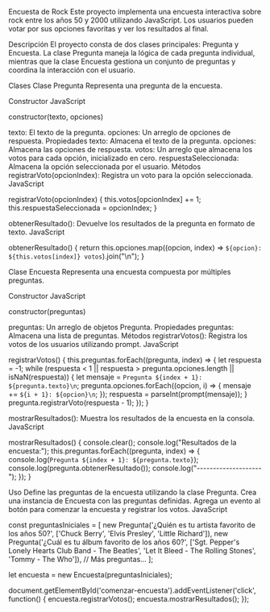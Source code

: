 Encuesta de Rock
Este proyecto implementa una encuesta interactiva sobre rock entre los años 50 y 2000 utilizando JavaScript. Los usuarios pueden votar por sus opciones favoritas y ver los resultados al final.

Descripción
El proyecto consta de dos clases principales: Pregunta y Encuesta. La clase Pregunta maneja la lógica de cada pregunta individual, mientras que la clase Encuesta gestiona un conjunto de preguntas y coordina la interacción con el usuario.

Clases
Clase Pregunta
Representa una pregunta de la encuesta.

Constructor
JavaScript

constructor(texto, opciones)

texto: El texto de la pregunta.
opciones: Un arreglo de opciones de respuesta.
Propiedades
texto: Almacena el texto de la pregunta.
opciones: Almacena las opciones de respuesta.
votos: Un arreglo que almacena los votos para cada opción, inicializado en cero.
respuestaSeleccionada: Almacena la opción seleccionada por el usuario.
Métodos
registrarVoto(opcionIndex): Registra un voto para la opción seleccionada.
JavaScript

registrarVoto(opcionIndex) {
    this.votos[opcionIndex] += 1;
    this.respuestaSeleccionada = opcionIndex;
}

obtenerResultado(): Devuelve los resultados de la pregunta en formato de texto.
JavaScript

obtenerResultado() {
    return this.opciones.map((opcion, index) => `${opcion}: ${this.votos[index]} votos`).join("\n");
}

Clase Encuesta
Representa una encuesta compuesta por múltiples preguntas.

Constructor
JavaScript

constructor(preguntas)

preguntas: Un arreglo de objetos Pregunta.
Propiedades
preguntas: Almacena una lista de preguntas.
Métodos
registrarVotos(): Registra los votos de los usuarios utilizando prompt.
JavaScript

registrarVotos() {
    this.preguntas.forEach((pregunta, index) => {
        let respuesta = -1;
        while (respuesta < 1 || respuesta > pregunta.opciones.length || isNaN(respuesta)) {
            let mensaje = `Pregunta ${index + 1}: ${pregunta.texto}\n`;
            pregunta.opciones.forEach((opcion, i) => {
                mensaje += `${i + 1}: ${opcion}\n`;
            });
            respuesta = parseInt(prompt(mensaje));
        }
        pregunta.registrarVoto(respuesta - 1);
    });
}

mostrarResultados(): Muestra los resultados de la encuesta en la consola.
JavaScript

mostrarResultados() {
    console.clear();
    console.log("Resultados de la encuesta:");
    this.preguntas.forEach((pregunta, index) => {
        console.log(`Pregunta ${index + 1}: ${pregunta.texto}`);
        console.log(pregunta.obtenerResultado());
        console.log("--------------------");
    });
}

Uso
Define las preguntas de la encuesta utilizando la clase Pregunta.
Crea una instancia de Encuesta con las preguntas definidas.
Agrega un evento al botón para comenzar la encuesta y registrar los votos.
JavaScript

const preguntasIniciales = [
    new Pregunta('¿Quién es tu artista favorito de los años 50?', ['Chuck Berry', 'Elvis Presley', 'Little Richard']),
    new Pregunta('¿Cuál es tu álbum favorito de los años 60?', ['Sgt. Pepper\'s Lonely Hearts Club Band - The Beatles', 'Let It Bleed - The Rolling Stones', 'Tommy - The Who']),
    // Más preguntas...
];

let encuesta = new Encuesta(preguntasIniciales);

document.getElementById('comenzar-encuesta').addEventListener('click', function() {
    encuesta.registrarVotos();
    encuesta.mostrarResultados();
});
